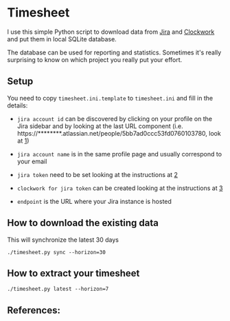 # Timesheet

I use this simple Python script to download data from
[Jira](https://jira.atlassian.com/) and
[Clockwork](https://www.herocoders.com/apps/clockwork-automated-timesheets-free)
and put them in local SQLite database.

The database can be used for reporting and statistics. Sometimes it's really
surprising to know on which project you really put your effort.


## Setup

You need to copy `timesheet.ini.template` to `timesheet.ini` and fill in the
details:

- `jira account id` can be discovered by clicking on your profile on the Jira 
	sidebar and by looking at the last URL component (i.e.
	https://********.atlassian.net/people/5bb7ad0ccc53fd0760103780, look at [1])

- `jira account name` is in the same profile page and usually correspond to
	your email

- `jira token` need to be set looking at the instructions at [2]

- `clockwork for jira token` can be created looking at the instructions at [3]
	
- `endpoint` is the URL where your Jira instance is hosted	


## How to download the existing data

This will synchronize the latest 30 days

```
./timesheet.py sync --horizon=30
```

## How to extract your timesheet

```
./timesheet.py latest --horizon=7
```

	
## References:

[1]: https://community.atlassian.com/t5/Jira-questions/where-can-i-find-my-Account-ID/qaq-p/976527
[2]: https://support.atlassian.com/atlassian-account/docs/manage-api-tokens-for-your-atlassian-account/
[3]: https://herocoders.atlassian.net/wiki/spaces/CLK/pages/2999975967/Use+the+Clockwork+API
